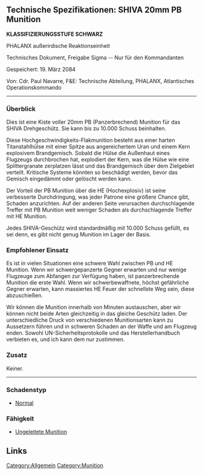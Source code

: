 ## Technische Spezifikationen: SHIVA 20mm PB Munition

**KLASSIFIZIERUNGSSTUFE SCHWARZ**

PHALANX außerirdische Reaktionseinheit

Technisches Dokument, Freigabe Sigma -- Nur für den Kommandanten

Gespeichert: 19. März 2084

Von: Cdr. Paul Navarre, F&E: Technische Abteilung, PHALANX, Atlantisches
Operationskommando

------------------------------------------------------------------------

### Überblick

Dies ist eine Kiste voller 20mm PB (Panzerbrechend) Munition für das
SHIVA Drehgeschütz. Sie kann bis zu 10.000 Schuss beinhalten.

Diese Hochgeschwindigkeits-Flakmunition besteht aus einer harten
Titanstahlhülse mit einer Spitze aus angereichertem Uran und einem Kern
explosivem Brandgemisch. Sobald die Hülse die Außenhaut eines Flugzeugs
durchbrochen hat, explodiert der Kern, was die Hülse wie eine
Splittergranate zerplatzen lässt und das Brandgemisch über dem
Zielgebiet verteilt. Kritische Systeme könnten so beschädigt werden,
bevor das Gemisch eingedämmt oder gelöscht werden kann.

Der Vorteil der PB Munition über die HE (Hochexplosiv) ist seine
verbesserte Durchdringung, was jeder Patrone eine größere Chance gibt,
Schaden anzurichten. Auf der anderen Seite verursachen durchschlagende
Treffer mit PB Munition weit weniger Schaden als durchschlagende Treffer
mit HE Munition.

Jedes SHIVA-Geschütz wird standardmäßig mit 10.000 Schuss gefüllt, es
sei denn, es gibt nicht genug Munition im Lager der Basis.

### Empfohlener Einsatz

Es ist in vielen Situationen eine schwere Wahl zwischen PB und HE
Munition. Wenn wir schwergepanzerte Gegner erwarten und nur wenige
Flugzeuge zum Abfangen zur Verfügung haben, ist panzerbrechende Munition
die erste Wahl. Wenn wir schwerbewaffnete, höchst gefährliche Gegner
erwarten, kann massiertes HE Feuer der schnellste Weg sein, diese
abzuschießen.

Wir können die Munition innerhalb von Minuten austauschen, aber wir
können nicht beide Arten gleichzeitig in das gleiche Geschütz laden. Der
unterschiedliche Druck von verschiedenen Munitionsarten kann zu
Aussetzern führen und in schweren Schaden an der Waffe und am Flugzeug
enden. Sowohl UN-Sicherheitsprotokolle und das Herstellerhandbuch
verbieten es, und ich kann dem nur zustimmen.

### Zusatz

Keiner.

------------------------------------------------------------------------

### Schadenstyp

- [Normal](Schaden/Normal "wikilink")

### Fähigkeit

- [Ungeleitete Munition](Fähigkeiten/ungeleitet "wikilink")

## Links

[Category:Allgemein](Category:Allgemein "wikilink")
[Category:Munition](Category:Munition "wikilink")